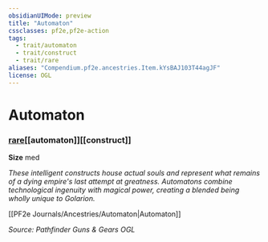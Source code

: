 ```yaml
---
obsidianUIMode: preview
title: "Automaton"
cssclasses: pf2e,pf2e-action
tags:
  - trait/automaton
  - trait/construct
  - trait/rare
aliases: "Compendium.pf2e.ancestries.Item.kYsBAJ103T44agJF"
license: OGL
---
```

# Automaton

### [rare](rare "Rare Rarity Trait")[[automaton]][[construct]]



**Size** med


_These intelligent constructs house actual souls and represent what remains of a dying empire's last attempt at greatness. Automatons combine technological ingenuity with magical power, creating a blended being wholly unique to Golarion._

[[PF2e Journals/Ancestries/Automaton|Automaton]]

*Source: Pathfinder Guns & Gears*
*OGL*